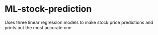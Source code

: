 # ML-stock-prediction
Uses three linear regression models to make stock price predictions and prints out the most accurate one
